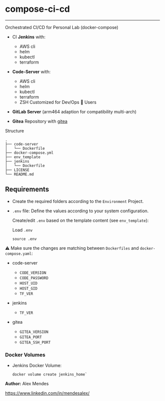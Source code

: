 # compose-ci-cd

---------------

Orchestrated CI/CD for Personal Lab (docker-compose)

* CI **Jenkins** with:
  * AWS cli
  * helm
  * kubectl
  * terraform

* **Code-Server** with:
  * AWS cli
  * helm
  * kubectl
  * terraform
  * ZSH Customized for Dev/Ops 🔧 Users
 
* **GitLab Server** (arm464 adaption for compatibility multi-arch)

* **Gitea** Repository with [gitea](https://about.gitea.com/)

Structure

```shell
.
├── code-server
│   └── Dockerfile
├── docker-compose.yml
├── env_template
├── jenkins
│   └── Dockerfile
├── LICENSE
└── README.md
```

## Requirements

* Create the required folders according to the `Environment` Project.

* `.env` file: Define the values according to your system configuration.
  
  Create/edit `.env` based on the template content (see `env_template`):

  Load `.env`

  ```shell
  source .env
  ```

⚠️ Make sure the changes are matching between `Dockerfiles` and `docker-compose.yaml`:

* code-server
  * `CODE_VERSION`
  * `CODE_PASSWORD`
  * `HOST_UID`
  * `HOST_GID`
  * `TF_VER`

* jenkins
  * `TF_VER`

* gitea
  * `GITEA_VERSION`
  * `GITEA_PORT`
  * `GITEA_SSH_PORT`

### Docker Volumes

* Jenkins Docker Volume:

  ```shell
  docker volume create jenkins_home`
  ```

**Author:**
Alex Mendes

<https://www.linkedin.com/in/mendesalex/>
